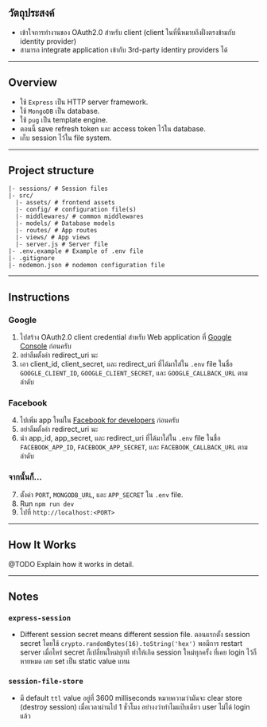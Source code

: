## วัตถุประสงค์

- เข้าใจการทำงานของ OAuth2.0 สำหรับ client (client ในที่นี้หมายถึงฝั่งตรงข้ามกับ identity provider)
- สามารถ integrate application เข้ากับ 3rd-party identiry providers ได้

---

## Overview

- ใช้ `Express` เป็น HTTP server framework.
- ใช้ `MongoDB` เป็น database.
- ใช้ `pug` เป็น template engine.
- ตอนนี้ save refresh token และ access token ไว้ใน database.
- เก็บ session ไว้ใน file system.

---

## Project structure

```
|- sessions/ # Session files
|- src/
  |- assets/ # frontend assets
  |- config/ # configuration file(s)
  |- middlewares/ # common middlewares
  |- models/ # Database models
  |- routes/ # App routes
  |- views/ # App views
  |- server.js # Server file
|- .env.example # Example of .env file
|- .gitignore
|- nodemon.json # nodemon configuration file
```

---

## Instructions

### Google

1. ไปสร้าง OAuth2.0 client credential สำหรับ Web application ที่ [Google Console](https://console.developers.google.com/apis/credentials/oauthclient) ก่อนครับ
2. อย่าลืมตั้งค่า redirect_uri นะ
3. เอา client_id, client_secret, และ redirect_uri ที่ได้มาใส่ใน `.env` file ในชื่อ `GOOGLE_CLIENT_ID`, `GOOGLE_CLIENT_SECRET`, และ `GOOGLE_CALLBACK_URL` ตามลำดับ

### Facebook

4. ไปเพิ่ม app ใหม่ใน [Facebook for developers](https://developers.facebook.com/apps/) ก่อนครับ
5. อย่าลืมตั้งค่า redirect_uri นะ
6. นำ app_id, app_secret, และ redirect_uri ที่ได้มาใส่ใน `.env` file ในชื่อ `FACEBOOK_APP_ID`, `FACEBOOK_APP_SECRET`, และ `FACEBOOK_CALLBACK_URL` ตามลำดับ

### จากนั้นก็...

7. ตั้งค่า `PORT`, `MONGODB_URL`, และ `APP_SECRET` ใน `.env` file.
8. Run `npm run dev`
9. ไปที่ `http://localhost:<PORT>`

---

## How It Works

@TODO Explain how it works in detail.

---

## Notes

### `express-session`

- Different session secret means different session file. ตอนแรกตั้ง session secret โดยใช้ `crypto.randomBytes(16).toString('hex')` พอมีการ restart server เมื่อไหร่ secret ก็เปลี่ยนใหม่ทุกที ทำให้เกิด session ใหม่ทุกครั้ง ที่เคย login ไว้ก็หายหมด เลย set เป็น static value แทน

### `session-file-store`

- มี default `ttl` value อยู่ที่ 3600 milliseconds หมายความว่ามันจะ clear store (destroy session) เมื่อเวลาผ่านไป 1 ชั่วโมง อย่างงว่าทำไมแป๊บเดียว user ไม่ได้ login แล้ว
